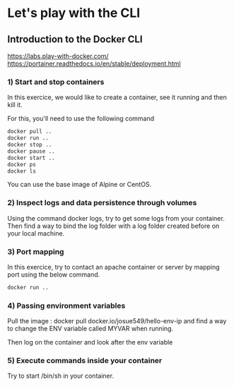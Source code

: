# Let's play with the CLI

## Introduction to the Docker CLI
https://labs.play-with-docker.com/
https://portainer.readthedocs.io/en/stable/deployment.html

### 1) Start and stop containers

In this exercice, we would like to create a container, see it running and then kill it.

For this, you'll need to use the following command

``` bash
docker pull ..
docker run ..
docker stop ..
docker pause ..
docker start ..
docker ps
docker ls
```

You can use the base image of Alpine or CentOS.

### 2) Inspect logs and data persistence through volumes

Using the command docker logs, try to get some logs from your container.
Then find a way to bind the log folder with a log folder created before on your local machine.

### 3) Port mapping

In this exercice, try to contact an apache container or server by mapping port using the below command.

``` bash
docker run ..
```

### 4) Passing environment variables

Pull the image : docker pull docker.io/josue549/hello-env-ip and find a way to change the ENV variable called MYVAR when running.

Then log on the container and look after the env variable

### 5) Execute commands inside your container

Try to start /bin/sh in your container.
